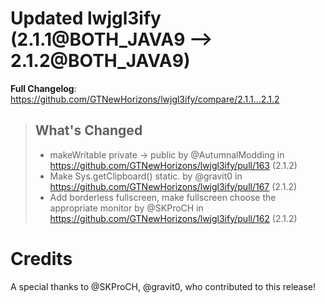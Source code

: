 # Updated lwjgl3ify (2.1.1@BOTH_JAVA9 --> 2.1.2@BOTH_JAVA9)
**Full Changelog**: https://github.com/GTNewHorizons/lwjgl3ify/compare/2.1.1...2.1.2
>## What's Changed
> * makeWritable private -> public by @AutumnalModding in https://github.com/GTNewHorizons/lwjgl3ify/pull/163 (2.1.2)
> * Make Sys.getClipboard() static. by @gravit0 in https://github.com/GTNewHorizons/lwjgl3ify/pull/167 (2.1.2)
> * Add borderless fullscreen, make fullscreen choose the appropriate monitor by @SKProCH in https://github.com/GTNewHorizons/lwjgl3ify/pull/162 (2.1.2)
>

# Credits
A special thanks to @SKProCH, @gravit0, who contributed to this release!